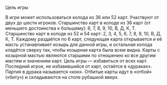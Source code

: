 Цель игры

В игре может использоваться колода из  36 или 52  карт. Участвуют от двух до шести игроков. Старшинство карт в колоде из 36 карт (от меньшего достоинства к большему): 6, 7, 8, 9, 10, В, Д, К, Т. Старшинство карт в колоде из 52 и 54 карт: 2, 3, 4, 5, 6, 7, 8, 9, 10, В, Д, К, Т.  Каждому раздаётся по 6 карт, следующая карта открывается и её масть устанавливает козырь для данной игры, и остальная колода кладётся сверху так, чтобы козырная карта была всем видна. Карты с козырной мастью являются старшими по отношению ко все другим мастям и значениям карт. Цель игры — избавиться от всех карт. Последний игрок, не избавившийся от карт, остаётся в «дураках». Партия в дурака называется «кон». Отбитые карты идут в «отбой» («биту») и складываются на столе рубашкой вверх.
